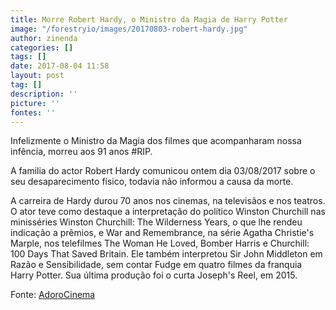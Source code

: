```yaml
---
title: Morre Robert Hardy, o Ministro da Magia de Harry Potter
image: "/forestryio/images/20170803-robert-hardy.jpg"
author: zinenda
categories: []
tags: []
date: 2017-08-04 11:58
layout: post
tag: []
description: ''
picture: ''
fontes: ''
---
```



Infelizmente o Ministro da Magia dos filmes que acompanharam nossa infência, morreu aos 91 anos #RIP.

A familia do actor Robert Hardy comunicou ontem dia 03/08/2017 sobre o seu desaparecimento físico, todavia não informou a causa da morte.

A carreira de Hardy durou 70 anos nos cinemas, na televisãos e nos teatros. O ator teve como destaque a interpretação do político Winston Churchill nas minisséries Winston Churchill: The Wilderness Years, o que lhe rendeu indicação a prêmios, e War and Remembrance, na série Agatha Christie's Marple, nos telefilmes The Woman He Loved, Bomber Harris e Churchill: 100 Days That Saved Britain. Ele também interpretou Sir John Middleton em Razão e Sensibilidade, sem contar Fudge em quatro filmes da franquia Harry Potter. Sua última produção foi o curta Joseph's Reel, em 2015.

Fonte: [AdoroCinema](http://www.adorocinema.com/noticias/filmes/noticia-132904/)